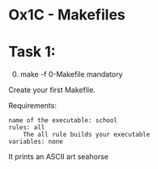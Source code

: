 # Ox1C - Makefiles

# Task 1:

0. make -f 0-Makefile
mandatory

Create your first Makefile.

Requirements:

    name of the executable: school
    rules: all
        The all rule builds your executable
    variables: none
It prints an ASCII art seahorse

